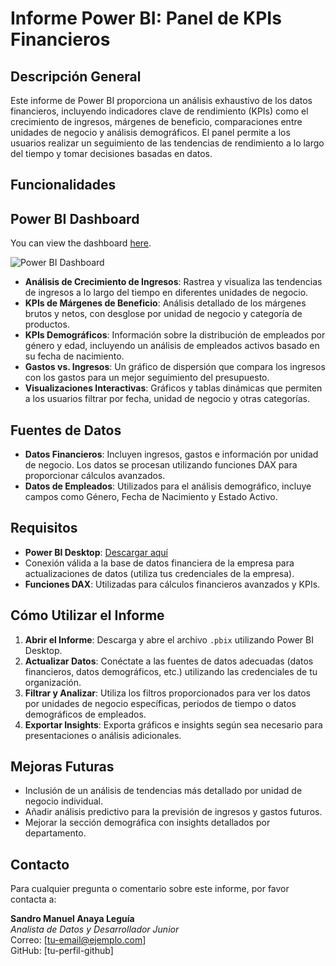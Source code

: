 # Informe Power BI: Panel de KPIs Financieros

## Descripción General

Este informe de Power BI proporciona un análisis exhaustivo de los datos financieros, incluyendo indicadores clave de rendimiento (KPIs) como el crecimiento de ingresos, márgenes de beneficio, comparaciones entre unidades de negocio y análisis demográficos. El panel permite a los usuarios realizar un seguimiento de las tendencias de rendimiento a lo largo del tiempo y tomar decisiones basadas en datos.

## Funcionalidades
## Power BI Dashboard

You can view the dashboard [here](https://app.powerbi.com/view?r=eyJrIjoiYzMyODFkZGEtYmI1OC00NzJkLThjMDMtOTczOGVhMzczMDRiIiwidCI6ImM0YTY2YzM0LTJiYjctNDUxZi04YmUxLWIyYzI2YTQzMDE1OCIsImMiOjR9).

![Power BI Dashboard](https://app.powerbi.com/view?r=eyJrIjoiYzMyODFkZGEtYmI1OC00NzJkLThjMDMtOTczOGVhMzczMDRiIiwidCI6ImM0YTY2YzM0LTJiYjctNDUxZi04YmUxLWIyYzI2YTQzMDE1OCIsImMiOjR9)

- **Análisis de Crecimiento de Ingresos**: Rastrea y visualiza las tendencias de ingresos a lo largo del tiempo en diferentes unidades de negocio.
- **KPIs de Márgenes de Beneficio**: Análisis detallado de los márgenes brutos y netos, con desglose por unidad de negocio y categoría de productos.
- **KPIs Demográficos**: Información sobre la distribución de empleados por género y edad, incluyendo un análisis de empleados activos basado en su fecha de nacimiento.
- **Gastos vs. Ingresos**: Un gráfico de dispersión que compara los ingresos con los gastos para un mejor seguimiento del presupuesto.
- **Visualizaciones Interactivas**: Gráficos y tablas dinámicas que permiten a los usuarios filtrar por fecha, unidad de negocio y otras categorías.

## Fuentes de Datos

- **Datos Financieros**: Incluyen ingresos, gastos e información por unidad de negocio. Los datos se procesan utilizando funciones DAX para proporcionar cálculos avanzados.
- **Datos de Empleados**: Utilizados para el análisis demográfico, incluye campos como Género, Fecha de Nacimiento y Estado Activo.

## Requisitos

- **Power BI Desktop**: [Descargar aquí](https://powerbi.microsoft.com/desktop/)
- Conexión válida a la base de datos financiera de la empresa para actualizaciones de datos (utiliza tus credenciales de la empresa).
- **Funciones DAX**: Utilizadas para cálculos financieros avanzados y KPIs.

## Cómo Utilizar el Informe

1. **Abrir el Informe**: Descarga y abre el archivo `.pbix` utilizando Power BI Desktop.
2. **Actualizar Datos**: Conéctate a las fuentes de datos adecuadas (datos financieros, datos demográficos, etc.) utilizando las credenciales de tu organización.
3. **Filtrar y Analizar**: Utiliza los filtros proporcionados para ver los datos por unidades de negocio específicas, periodos de tiempo o datos demográficos de empleados.
4. **Exportar Insights**: Exporta gráficos e insights según sea necesario para presentaciones o análisis adicionales.

## Mejoras Futuras

- Inclusión de un análisis de tendencias más detallado por unidad de negocio individual.
- Añadir análisis predictivo para la previsión de ingresos y gastos futuros.
- Mejorar la sección demográfica con insights detallados por departamento.

## Contacto

Para cualquier pregunta o comentario sobre este informe, por favor contacta a:

**Sandro Manuel Anaya Leguía**  
*Analista de Datos y Desarrollador Junior*  
Correo: [tu-email@ejemplo.com]  
GitHub: [tu-perfil-github]

